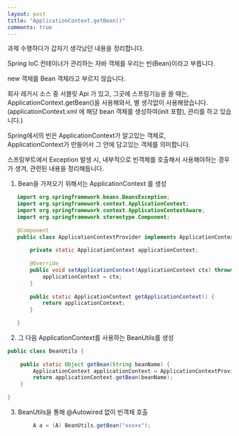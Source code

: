 ```yaml
---
layout: post
title: "ApplicationContext.getBean()"
comments: true
---
```


과제 수행하다가 갑자기 생각났던 내용을 정리합니다.  

Spring IoC 컨테이너가 관리하는 자바 객체를 우리는 빈(Bean)이라고 부릅니다.  

new 객체를 Bean 객체라고 부르지 않습니다.  

회사 레거시 소스 중 서블릿 Api 가 있고, 그곳에 스프링기능을 쓸 때는, ApplicationContext.getBean()을 사용해와서,
별 생각없이 사용해왔습니다.
(applicationContext.xml 에 해당 bean 객체를 생성하여(init 포함), 관리를 하고 있습니다.)

Spring에서의 빈은 ApplicationContext가 알고있는 객체로,  
ApplicationContext가 만들어서 그 안에 담고있는 객체를 의미합니다.   

스프링부트에서 Exception 발생 시, 내부적으로 빈객체를 호출해서 사용해야하는 경우가 생겨, 관련된 내용을 정리해둡니다.  

1. Bean을 가져오기 위해서는 ApplicationContext 를 생성

```java
   import org.springframework.beans.BeansException;
   import org.springframework.context.ApplicationContext;
   import org.springframework.context.ApplicationContextAware;
   import org.springframework.stereotype.Component;
    
   @Component
   public class ApplicationContextProvider implements ApplicationContextAware {
    
       private static ApplicationContext applicationContext;
    
       @Override
       public void setApplicationContext(ApplicationContext ctx) throws BeansException {
           applicationContext = ctx;
       }
    
       public static ApplicationContext getApplicationContext() {
           return applicationContext;
       }
    
   }
```


2. 그 다음 ApplicationContext를 사용하는 BeanUtils를 생성  

```java
public class BeanUtils {
 
    public static Object getBean(String beanName) {
        ApplicationContext applicationContext = ApplicationContextProvider.getApplicationContext();
        return applicationContext.getBean(beanName);
    }
 
}
```

3. BeanUtils을 통해 @Autowired 없이 빈객체 호출  

```java
        A a = (A) BeanUtils.getBean("xxxxx");
```


